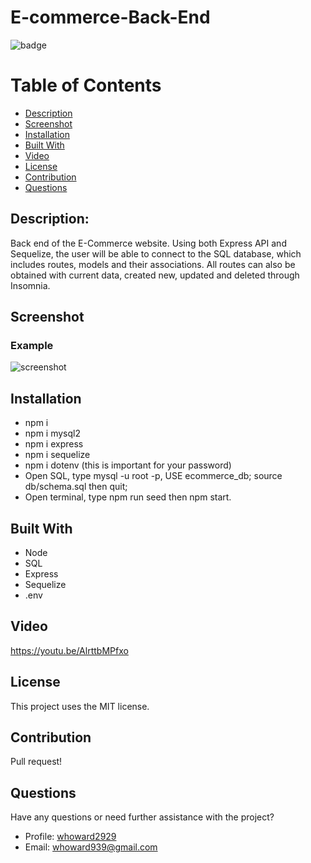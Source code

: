 # E-commerce-Back-End

  ![badge](https://img.shields.io/badge/License-MIT-informational)

  # Table of Contents
  * [Description](#description)
  * [Screenshot](#screenshot)
  * [Installation](#installation)
  * [Built With](#built-with)
  * [Video](#video)
  * [License](#license)
  * [Contribution](#contribution)
  * [Questions](#questions)

  ## Description:
  Back end of the E-Commerce website. Using both Express API and Sequelize, the user will be able to connect to the SQL database, which includes routes, models and their associations. All routes can also be obtained with current data, created new, updated and deleted through Insomnia.

  ## Screenshot

  ### Example
  ![screenshot](/images/example.png)

  ## Installation
  * npm i
  * npm i mysql2
  * npm i express
  * npm i sequelize
  * npm i dotenv (this is important for your password)
  * Open SQL, type mysql -u root -p, USE ecommerce_db; source db/schema.sql then quit;
  * Open terminal, type npm run seed then npm start.

  ## Built With
  * Node
  * SQL
  * Express
  * Sequelize
  * .env

  ## Video
  https://youtu.be/AlrttbMPfxo

  ## License
  This project uses the MIT license.

  ## Contribution
  Pull request!

  ## Questions
  Have any questions or need further assistance with the project? 
  * Profile: [whoward2929](http://github.com/whoward2929)
  * Email: whoward939@gmail.com